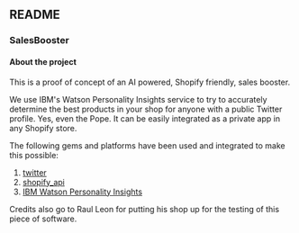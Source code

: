 ## README

### SalesBooster

#### About the project

This is a proof of concept of an AI powered, Shopify friendly, sales booster.

We use IBM's Watson Personality Insights service to try to accurately determine the best products in your shop for anyone with a public Twitter profile. Yes, even the Pope. It can be easily integrated as a private app in any Shopify store.

The following gems and platforms have been used and integrated to make this possible:

1. [twitter](https://github.com/sferik/twitter)
2. [shopify_api](https://github.com/Shopify/shopify_api)
3. [IBM Watson Personality Insights](https://www.ibm.com/watson/developercloud/personality-insights.html)

Credits also go to Raul Leon for putting his shop up for the testing of this piece of software.
